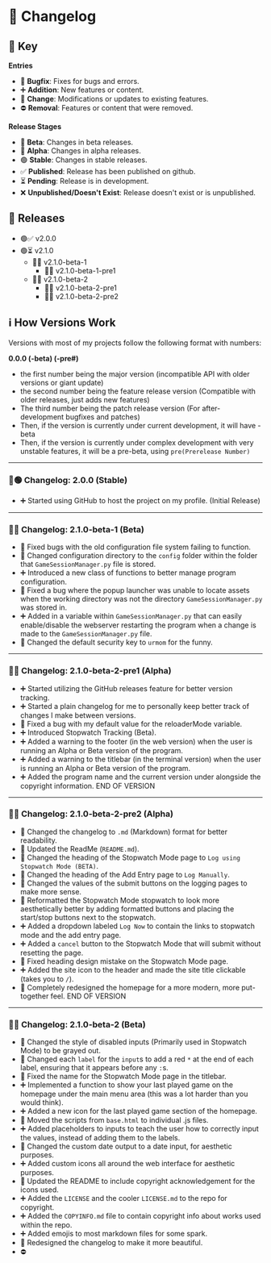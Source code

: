 # 📜 Changelog

## 🔑 Key
**Entries**
- 🐛 **Bugfix**: Fixes for bugs and errors.  
- ➕ **Addition**: New features or content.  
- 🔄 **Change**: Modifications or updates to existing features.  
- ⛔ **Removal**: Features or content that were removed.  

**Release Stages**
- 🔵 **Beta**: Changes in beta releases.  
- 🔴 **Alpha**: Changes in alpha releases.  
- 🟢 **Stable**: Changes in stable releases.
- ✅ **Published**: Release has been published on github.
- ⏳ **Pending**: Release is in development.
- ❌ **Unpublished/Doesn't Exist**: Release doesn't exist or is unpublished.

## 📂 Releases

* 🟢✅ v2.0.0
* 🟢⏳ v2.1.0
    * 🔵✅ v2.1.0-beta-1
        * 🔴❌ v2.1.0-beta-1-pre1
    * 🔵✅ v2.1.0-beta-2
        * 🔴✅ v2.1.0-beta-2-pre1
        * 🔴✅ v2.1.0-beta-2-pre2

## ℹ️ How Versions Work
Versions with most of my projects follow the following format with numbers:

**0.0.0 (-beta) (-pre#)**
* the first number being the major version (incompatible API with older versions or giant update)
* the second number being the feature release version (Compatible with older releases, just adds new features)
* The third number being the patch release version (For after-development bugfixes and patches)
* Then, if the version is currently under current development, it will have -beta
* Then, if the version is currently under complex development with very unstable features, it will be a pre-beta, using `pre(Prerelease Number)`

---

### 📜🟢 Changelog: 2.0.0 (Stable)
* ➕ Started using GitHub to host the project on my profile. (Initial Release)

---

### 📜🔵 Changelog: 2.1.0-beta-1 (Beta)
* 🐛 Fixed bugs with the old configuration file system failing to function.
* 🔄 Changed configuration directory to the `config` folder within the folder that `GameSessionManager.py` file is stored.
* ➕ Introduced a new class of functions to better manage program configuration.
* 🐛 Fixed a bug where the popup launcher was unable to locate assets when the working directory was not the directory `GameSessionManager.py` was stored in.
* ➕ Added in a variable within `GameSessionManager.py` that can easily enable/disable the webserver restarting the program when a change is made to the `GameSessionManager.py` file.
* 🔄 Changed the default security key to `urmom` for the funny.

---

### 📜🔴 Changelog: 2.1.0-beta-2-pre1 (Alpha)
* ➕ Started utilizing the GitHub releases feature for better version tracking.
* ➕ Started a plain changelog for me to personally keep better track of changes I make between versions.
* 🐛 Fixed a bug with my default value for the reloaderMode variable.
* ➕ Introduced Stopwatch Tracking (Beta).
* ➕ Added a warning to the footer (in the web version) when the user is running an Alpha or Beta version of the program.
* ➕ Added a warning to the titlebar (in the terminal version) when the user is running an Alpha or Beta version of the program.
* ➕ Added the program name and the current version under alongside the copyright information.
END OF VERSION

---

### 📜🔴 Changelog: 2.1.0-beta-2-pre2 (Alpha)
* 🔄 Changed the changelog to `.md` (Markdown) format for better readability.
* 🔄 Updated the ReadMe (`README.md`).
* 🔄 Changed the heading of the Stopwatch Mode page to `Log using Stopwatch Mode (BETA)`.
* 🔄 Changed the heading of the Add Entry page to `Log Manually`.
* 🔄 Changed the values of the submit buttons on the logging pages to make more sense.
* 🔄 Reformatted the Stopwatch Mode stopwatch to look more aesthetically better by adding formatted buttons and placing the start/stop buttons next to the stopwatch.
* ➕ Added a dropdown labeled `Log Now` to contain the links to stopwatch mode and the add entry page.
* ➕ Added a `cancel` button to the Stopwatch Mode that will submit without resetting the page.
* 🐛 Fixed heading design mistake on the Stopwatch Mode page.
* ➕ Added the site icon to the header and made the site title clickable (takes you to `/`).
* 🔄 Completely redesigned the homepage for a more modern, more put-together feel.
END OF VERSION

---

### 📜🔵 Changelog: 2.1.0-beta-2 (Beta)
* 🔄 Changed the style of disabled inputs (Primarily used in Stopwatch Mode) to be grayed out.
* 🔄 Changed each `label` for the `input`s to add a red `*` at the end of each label, ensuring that it appears before any `:`s.
* 🐛 Fixed the name for the Stopwatch Mode page in the titlebar.
* ➕ Implemented a function to show your last played game on the homepage under the main menu area (this was a lot harder than you would think).
* ➕ Added a new icon for the last played game section of the homepage.
* 🔄 Moved the scripts from `base.html` to individual .js files.
* ➕ Added placeholders to inputs to teach the user how to correctly input the values, instead of adding them to the labels.
* 🔄 Changed the custom date output to a date input, for aesthetic purposes.
* ➕ Added custom icons all around the web interface for aesthetic purposes.
* 🔄 Updated the README to include copyright acknowledgement for the icons used.
* ➕ Added the `LICENSE` and the cooler `LICENSE.md` to the repo for copyright.
* ➕ Added the `COPYINFO.md` file to contain copyright info about works used within the repo.
* ➕ Added emojis to most markdown files for some spark.
* 🔄 Redesigned the changelog to make it more beautiful.
* ⛔ 
